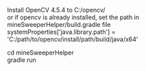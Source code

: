 
Install OpenCV 4.5.4 to C:/opencv/ <br />
    or if opencv is already installed, set the path in mineSweeperHelper/build.gradle file <br />
        systemProperties['java.library.path'] = 'C:/path/to/opencv/install/path/build/java/x64'<br />

cd mineSweeperHelper<br />
gradle run<br />

